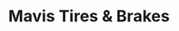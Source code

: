 ---
title: "Mavis Tires & Brakes"
url: /arlington-heights/mavis-tires-and-brakes/
shop: car repair
---